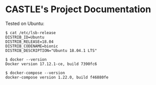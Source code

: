 # CASTLE's Project Documentation

Tested on Ubuntu:

```shell
$ cat /etc/lsb-release
DISTRIB_ID=Ubuntu
DISTRIB_RELEASE=18.04
DISTRIB_CODENAME=bionic
DISTRIB_DESCRIPTION="Ubuntu 18.04.1 LTS"

$ docker --version
Docker version 17.12.1-ce, build 7390fc6

$ docker-compose --version
docker-compose version 1.22.0, build f46880fe
```